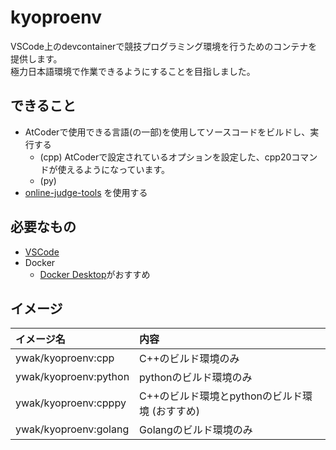 # kyoproenv

VSCode上のdevcontainerで競技プログラミング環境を行うためのコンテナを提供します。  
極力日本語環境で作業できるようにすることを目指しました。

## できること

* AtCoderで使用できる言語(の一部)を使用してソースコードをビルドし、実行する
  * (cpp) AtCoderで設定されているオプションを設定した、cpp20コマンドが使えるようになっています。
  * (py) 
* [online-judge-tools](https://github.com/online-judge-tools/oj/blob/master/README.ja.md) を使用する

## 必要なもの

* [VSCode](https://azure.microsoft.com/ja-jp/products/visual-studio-code)
* Docker
  * [Docker Desktop](https://www.docker.com/products/docker-desktop/)がおすすめ

## イメージ

| イメージ名             | 内容                                        |
|:----------------------|:--------------------------------------------|
| ywak/kyoproenv:cpp    | C++のビルド環境のみ                          |
| ywak/kyoproenv:python | pythonのビルド環境のみ                       |
| ywak/kyoproenv:cpppy  | C++のビルド環境とpythonのビルド環境 (おすすめ) |
| ywak/kyoproenv:golang | Golangのビルド環境のみ                       |
